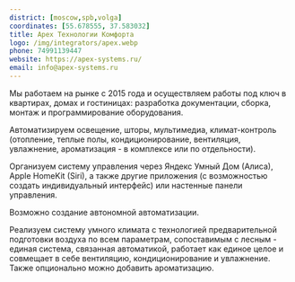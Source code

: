 ```yaml
---
district: [moscow,spb,volga]
coordinates: [55.678555, 37.583032]
title: Apex Технологии Комфорта
logo: /img/integrators/apex.webp
phone: 74991139447
website: https://apex-systems.ru/
email: info@apex-systems.ru
---
```


Мы работаем на рынке с 2015 года и осуществляем работы под ключ в квартирах, домах и гостиницах: разработка документации, сборка, монтаж и программирование оборудования.

Автоматизируем освещение, шторы, мультимедиа, климат-контроль (отопление, теплые полы, кондиционирование, вентиляция, увлажнение, ароматизация - в комплексе или по отдельности).

Организуем систему управления через Яндекс Умный Дом (Алиса), Apple HomeKit (Siri), а также другие приложения (с возможностью создать индивидуальный интерфейс) или настенные панели управления.

Возможно создание автономной автоматизации.

Реализуем систему умного климата с технологией предварительной подготовки воздуха по всем параметрам, сопоставимым с лесным - единая система, связанная автоматикой, работает как единое целое и совмещает в себе вентиляцию, кондиционирование и увлажнение.
Также опционально можно добавить ароматизацию.
